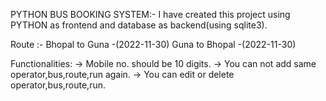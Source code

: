 PYTHON BUS BOOKING SYSTEM:-
I have created this project using PYTHON as frontend and database as backend(using sqlite3).

Route :- 
Bhopal to Guna -(2022-11-30)
Guna to Bhopal -(2022-11-30)

Functionalities:
-> Mobile no. should be 10 digits.
-> You can not add same operator,bus,route,run again.
-> You can edit or delete operator,bus,route,run.
